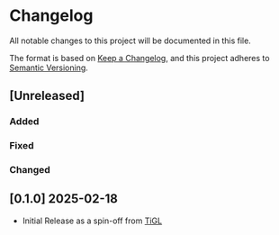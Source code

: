 # Changelog
All notable changes to this project will be documented in this file.

The format is based on [Keep a Changelog](https://keepachangelog.com/en/1.0.0/),
and this project adheres to [Semantic Versioning](https://semver.org/spec/v2.0.0.html).

## [Unreleased]
### Added
### Fixed
### Changed

## [0.1.0] 2025-02-18

- Initial Release as a spin-off from [TiGL](https://github.com/dlr-sc/tigl.git)
